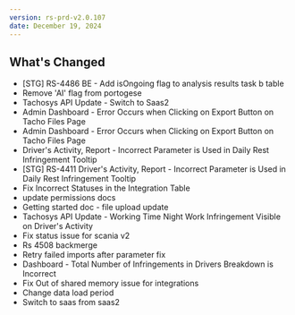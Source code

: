 ```yaml
---
version: rs-prd-v2.0.107
date: December 19, 2024
---
```


## What's Changed
* [STG] RS-4486 BE - Add isOngoing flag to analysis results task b table
* Remove 'AI' flag from portogese
* Tachosys API Update - Switch to Saas2
* Admin Dashboard - Error Occurs when Clicking on Export Button on Tacho Files Page
* Admin Dashboard - Error Occurs when Clicking on Export Button on Tacho Files Page
* Driver's Activity, Report - Incorrect Parameter is Used in Daily Rest Infringement Tooltip
* [STG] RS-4411 Driver's Activity, Report - Incorrect Parameter is Used in Daily Rest Infringement Tooltip
* Fix Incorrect Statuses in the Integration Table
* update permissions docs
* Getting started doc - file upload update
* Tachosys API Update - Working Time Night Work Infringement Visible on Driver's Activity
* Fix status issue for scania v2
* Rs 4508 backmerge
* Retry failed imports after parameter fix
* Dashboard - Total Number of Infringements in Drivers Breakdown is Incorrect
* Fix Out of shared memory issue for integrations
* Change data load period
* Switch to saas from saas2